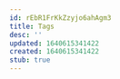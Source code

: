 ```yaml
---
id: rEbR1FrKkZzyjo6ahAgm3
title: Tags
desc: ''
updated: 1640615341422
created: 1640615341422
stub: true
---
```






